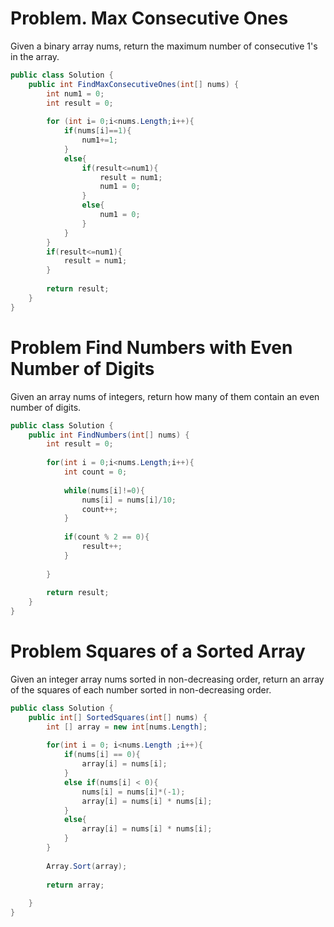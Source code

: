 # Problem. Max Consecutive Ones
Given a binary array nums, return the maximum number of consecutive 1's in the array.
```C#
public class Solution {
    public int FindMaxConsecutiveOnes(int[] nums) {
        int num1 = 0;
        int result = 0;
        
        for (int i= 0;i<nums.Length;i++){
            if(nums[i]==1){
                num1+=1;
            }
            else{
                if(result<=num1){
                    result = num1;
                    num1 = 0;
                }
                else{
                    num1 = 0;
                }
            }
        }
        if(result<=num1){
            result = num1;
        }
        
        return result;
    }
}
```

# Problem Find Numbers with Even Number of Digits
Given an array nums of integers, return how many of them contain an even number of digits.
```C#
public class Solution {
    public int FindNumbers(int[] nums) {
        int result = 0;
        
        for(int i = 0;i<nums.Length;i++){
            int count = 0;
            
            while(nums[i]!=0){
                nums[i] = nums[i]/10;
                count++;
            }
            
            if(count % 2 == 0){
                result++;
            }
            
        }
        
        return result;
    }
}
```

# Problem Squares of a Sorted Array
Given an integer array nums sorted in non-decreasing order, return an array of the squares of each number sorted in non-decreasing order.
```C#
public class Solution {
    public int[] SortedSquares(int[] nums) {
        int [] array = new int[nums.Length];
        
        for(int i = 0; i<nums.Length ;i++){
            if(nums[i] == 0){
                array[i] = nums[i];
            }
            else if(nums[i] < 0){
                nums[i] = nums[i]*(-1);
                array[i] = nums[i] * nums[i];
            }
            else{
                array[i] = nums[i] * nums[i];
            }
        }
        
        Array.Sort(array);
        
        return array;
            
    }
}
```